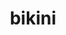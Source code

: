 ---
layout: objects
title: bikini
emoji: bikini
permalink: 👙.html
image: assets/img/3moji/bikini.png
---